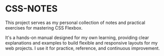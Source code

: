 # CSS-NOTES

This project serves as my personal collection of notes and practical exercises for mastering CSS Flexbox. 

It's a hands-on manual designed for my own learning, providing clear explanations and examples to build flexible and responsive layouts for my web projects. I use it for practice, reference, and continuous improvement.